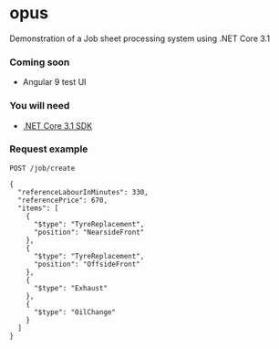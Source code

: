 # opus
Demonstration of a Job sheet processing system using .NET Core 3.1

### Coming soon
 - Angular 9 test UI

### You will need
 - [.NET Core 3.1 SDK](https://dotnet.microsoft.com/download/dotnet-core/3.1)

### Request example

```
POST /job/create
```

```
{
  "referenceLabourInMinutes": 330,
  "referencePrice": 670,
  "items": [
    {
      "$type": "TyreReplacement",
      "position": "NearsideFront"
    },
    {
      "$type": "TyreReplacement",
      "position": "OffsideFront"
    },
    {
      "$type": "Exhaust"
    },
    {
      "$type": "OilChange"
    }
  ]
}
```
